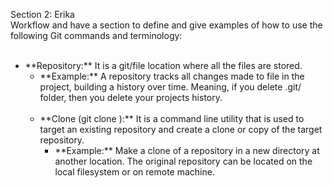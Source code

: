 Section 2: Erika <br>
Workflow and have a section to define and give examples of how to use the following Git commands and terminology:<br>
<br>
<ul>
<li>**Repository:** It is a git/file location where all the files are stored.
<ul>
<li>**Example:** A repository tracks all changes made to file in the project, building a history over time. Meaning, if you delete .git/ folder, then you delete your projects history.</li>
<br>
<li>**Clone (git clone ):**  It is a command line utility that is used to target an existing repository and create a clone or copy of the target repository.<br>
<ul>
<li>**Example:** Make a clone of a repository in a new directory at another location. The original repository can be located on the local filesystem or on remote machine.</li>
<br>

